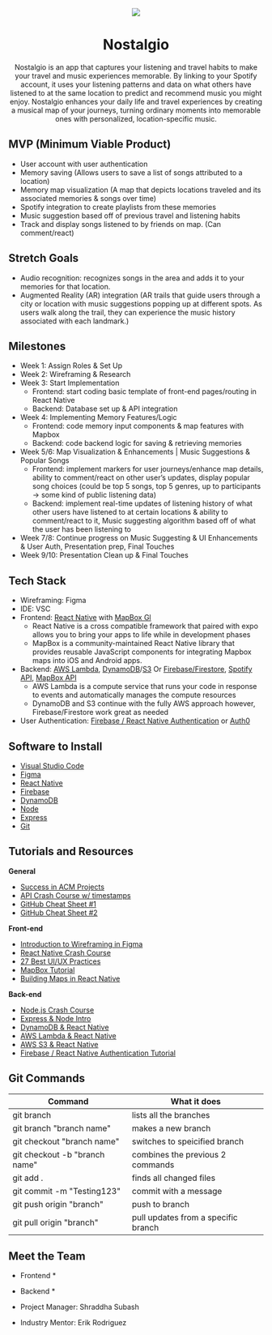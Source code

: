 
<p align="center">
  <img src="https://github.com/user-attachments/assets/f8d01aaf-9331-4053-9566-cbb3b495574d.gif"/>
</p>

# <h1 align="center">Nostalgio</h1>

<p align="center">
Nostalgio is an app that captures your listening and travel habits to make your travel and music experiences memorable. By linking to your Spotify account, it uses your listening patterns and data on what others have listened to at the same location to predict and recommend music you might enjoy. Nostalgio enhances your daily life and travel experiences by creating a musical map of your journeys, turning ordinary moments into memorable ones with personalized, location-specific music.
</p>

## MVP (Minimum Viable Product)


* User account with user authentication
* Memory saving (Allows users to save a list of songs attributed to a location)
* Memory map visualization (A map that depicts locations traveled and its associated memories & songs over time)
* Spotify integration to create playlists from these memories
* Music suggestion based off of previous travel and listening habits
* Track and display songs listened to by friends on map. (Can comment/react)
  



## Stretch Goals

* Audio recognition: recognizes songs in the area and adds it to your memories for that location.
* Augmented Reality (AR) integration (AR trails that guide users through a city or location with music suggestions popping up at different spots. As users walk along the trail, they can experience the music history associated with each landmark.)



## Milestones

- Week 1: Assign Roles & Set Up
- Week 2: Wireframing & Research
- Week 3: Start Implementation
  - Frontend: start coding basic template of front-end pages/routing in React Native
  - Backend: Database set up & API integration
- Week 4: Implementing Memory Features/Logic
  - Frontend: code memory input components & map features with Mapbox
  - Backend: code backend logic for saving & retrieving memories
- Week 5/6: Map Visualization & Enhancements | Music Suggestions & Popular Songs 
  - Frontend: implement markers for user journeys/enhance map details, ability to comment/react on other user’s updates, display popular song choices (could be top 5 songs, top 5 genres, up      to participants → some kind of public listening data)
  - Backend: implement real-time updates of listening history of what other users have listened to at certain locations & ability to comment/react to it, Music suggesting algorithm based off     of what the user has been listening to
- Week 7/8: Continue progress on Music Suggesting & UI Enhancements & User Auth, Presentation prep, Final Touches
- Week 9/10: Presentation Clean up & Final Touches


## Tech Stack
* Wireframing: Figma
* IDE: VSC
* Frontend: [React Native](https://reactnative.dev/) with [MapBox Gl](https://docs.mapbox.com/help/glossary/maps-sdk-for-react-native/)
  * React Native is a cross compatible framework that paired with expo allows you to bring your apps to life while in development phases
  * MapBox is a community-maintained React Native library that provides reusable JavaScript components for integrating Mapbox maps into iOS and Android apps.
* Backend: [AWS Lambda](https://www.serverless.com/aws-lambda), [DynamoDB](https://docs.aws.amazon.com/amazondynamodb/latest/developerguide/Introduction.html)/[S3](https://docs.aws.amazon.com/AmazonS3/latest/userguide/Welcome.html) Or [Firebase/Firestore](https://firebase.google.com/docs/firestore), [Spotify API](https://developer.spotify.com/documentation/web-api), [MapBox API](https://docs.mapbox.com/api/overview/)
  * AWS Lambda is a compute service that runs your code in response to events and automatically manages the compute resources
  * DynamoDB and S3 continue with the fully AWS approach however, Firebase/Firestore work great as needed
* User Authentication: [Firebase / React Native Authentication](https://rnfirebase.io/auth/usage) or [Auth0](https://auth0.com/docs)

## Software to Install
  - [Visual Studio Code](https://code.visualstudio.com/)
  - [Figma](https://www.figma.com/downloads/)
  - [React Native](https://reactnative.dev/docs/environment-setup)
  - [Firebase](https://firebase.google.com/docs/web/setup)
  - [DynamoDB](https://aws.amazon.com/dynamodb/)
  - [Node](https://nodejs.org/en/)
  - [Express](https://expressjs.com/)
  - [Git](https://git-scm.com/downloads)

## Tutorials and Resources  
  **General**
  - [Success in ACM Projects](https://docs.google.com/document/d/18Zi3DrKG5e6g5Bojr8iqxIu6VIGl86YBSFlsnJnlM88/edit#heading=h.ky82xv3vtbpi)
  - [API Crash Course w/ timestamps](https://www.youtube.com/watch?v=GZvSYJDk-us)
  - [GitHub Cheat Sheet #1](https://education.github.com/git-cheat-sheet-education.pdf)
  - [GitHub Cheat Sheet #2](https://drive.google.com/file/d/1OddwoSvNJ3dQuEBw3RERieMXmOicif9_/view)
  
  **Front-end**
  - [Introduction to Wireframing in Figma](https://www.youtube.com/watch?v=6t_dYhXyYjI)
  - [React Native Crash Course](https://www.youtube.com/watch?v=w7ejDZ8SWv8)
  - [27 Best UI/UX Practices](https://729solutions.com/ux-ui-best-practices/)
  - [MapBox Tutorial](https://www.youtube.com/watch?v=JJatzkPcmoI)
  - [Building Maps in React Native](https://medium.com/@mshuecodev/building-maps-in-react-native-with-mapbox-a-step-by-step-tutorial-6491f2190db9)
  
  **Back-end**
  - [Node.js Crash Course](https://www.youtube.com/watch?v=zb3Qk8SG5Ms&list=PL4cUxeGkcC9jsz4LDYc6kv3ymONOKxwBU)
  - [Express & Node Intro](https://youtu.be/jivyItmsu18?si=YbLWhSxKg1C44Qht)
  - [DynamoDB & React Native](https://docs.aws.amazon.com/prescriptive-guidance/latest/patterns/build-a-serverless-react-native-mobile-app-by-using-aws-amplify.html)
  - [AWS Lambda & React Native](https://docs.aws.amazon.com/prescriptive-guidance/latest/patterns/build-a-serverless-react-native-mobile-app-by-using-aws-amplify.html)
  - [AWS S3 & React Native](https://jaka-tertinek.medium.com/upload-files-from-react-native-app-to-aws-s3-3d3cb85e9d4)
  - [Firebase / React Native Authentication Tutorial](https://www.youtube.com/watch?v=ONAVmsGW6-M)

## Git Commands

| Command                       | What it does                        |
| ----------------------------- | ----------------------------------- |
| git branch                    | lists all the branches              |
| git branch "branch name"      | makes a new branch                  |
| git checkout "branch name"    | switches to speicified branch       |
| git checkout -b "branch name" | combines the previous 2 commands    |
| git add .                     | finds all changed files             |
| git commit -m "Testing123"    | commit with a message               |
| git push origin "branch"      | push to branch                      |
| git pull origin "branch"      | pull updates from a specific branch |
  
  ## Meet the Team

 * Frontend
   * 

* Backend
  * 
      
* Project Manager: Shraddha Subash
  
* Industry Mentor: Erik Rodriguez
